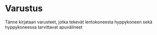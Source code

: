 # Varustus

Tänne kirjataan varusteet, jotka tekevät lentokoneesta hyppykoneen sekä hyppykoneessa tarvittavat apuvälineet